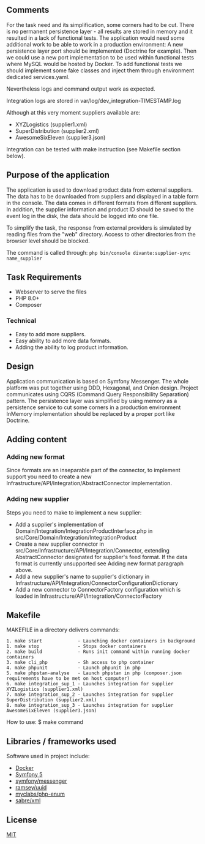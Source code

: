 ## Comments
For the task need and its simplification, some corners had to be cut.
There is no permanent persistence layer - all results are stored in memory and it resulted in a lack of functional tests.
The application would need some additional work to be able to work in a production environment:
A new persistence layer port should be implemented (Doctrine for example).
Then we could use a new port implementation to be used within functional tests where MySQL would be hosted by Docker.
To add functional tests we should implement some fake classes and inject them through environment dedicated services.yaml.

Nevertheless logs and command output work as expected.

Integration logs are stored in var/log/dev_integration-TIMESTAMP.log

Although at this very moment suppliers available are:
- XYZLogistics (supplier1.xml)
- SuperDistribution (supplier2.xml)
- AwesomeSixEleven (supplier3.json)

Integration can be tested with make instruction (see Makefile section below).

## Purpose of the application

The application is used to download product data from external suppliers. The data has to be downloaded from suppliers and displayed in a table form in the console. The data comes in different formats from different suppliers.
In addition, the supplier information and product ID should be saved to the event log in the disk, the data should be
logged into one file.

To simplify the task, the response from external providers is simulated by reading files from the "web" directory.
Access to other directories from the browser level should be blocked.

The command is called through: `php bin/console divante:supplier-sync name_supplier`

## Task Requirements

- Webserver to serve the files
- PHP 8.0+
- Composer

### Technical

- Easy to add more suppliers.
- Easy ability to add more data formats.
- Adding the ability to log product information.

## Design
Application communication is based on Symfony Messenger.
The whole platform was put together using DDD, Hexagonal, and Onion design.
Project communicates using CQRS (Command Query Responsibility Separation) pattern.
The persistence layer was simplified by using memory as a persistence service to cut some corners in a production environment InMemory implementation should be replaced by a proper port like Doctrine.
## Adding content
### Adding new format
Since formats are an inseparable part of the connector, to implement support you need to create a new Infrastructure/API/Integration/AbstractConnector implementation.
### Adding new supplier
Steps you need to make to implement a new supplier:
- Add a supplier's implementation of Domain/Integration/IntegrationProductInterface.php in src/Core/Domain/Integration/IntegrationProduct
- Create a new supplier connector in src/Core/Infrastructure/API/Integration/Connector, extending AbstractConnector designated for supplier's feed format. If the data format is currently unsupported see Adding new format paragraph above.
- Add a new supplier's name to supplier's dictionary in Infrastructure/API/Integration/ConnectorConfigurationDictionary
- Add a new connector to ConnectorFactory configuration which is loaded in Infrastructure/API/Integration/ConnectorFactory

## Makefile
MAKEFILE in a directory delivers commands:

    1. make start             - Launching docker containers in background
    1. make stop              - Stops docker containers
    2. make build             - Runs init command within running docker containers
    3. make cli_php           - Sh access to php container
    4. make phpunit           - Launch phpunit in php
    5. make phpstan-analyse   - Launch phpstan in php (composer.json requirements have to be met on host computer)
    6. make integration_sup_1 - Launches integration for supplier XYZLogistics (supplier1.xml) 
    7. make integration_sup_2 - Launches integration for supplier SuperDistribution (supplier2.xml)
    8. make integration_sup_3 - Launches integration for supplier AwesomeSixEleven (supplier3.json)

How to use: $ make command

## Libraries / frameworks used

Software used in project include:

- [Docker](https://www.docker.com/)
- [Symfony 5](https://symfony.com/)
- [symfony/messenger](https://github.com/symfony/messenger)
- [ramsey/uuid](https://github.com/ramsey/uuid)
- [myclabs/php-enum](https://github.com/myclabs/php-enum)
- [sabre/xml](https://github.com/sabre/xml)

## License

[MIT](LICENSE)
